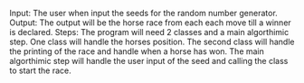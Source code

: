 Input: The user when input the seeds for the random number generator.
Output: The output will be the horse race from each each move till a winner is declared.
Steps: The program will need 2 classes and a main algorthimic step. One class will handle the horses position. The second class will handle the printing of the race and handle when a horse has won. The main algorthimic step will handle  the user input of the seed and calling the class to start the race.






